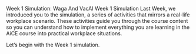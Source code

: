 Week 1 Simulation: Waga And VacAI
Week 1 Simulation
Last Week, we introduced you to the simulation, a series of activities that mirrors a real-life workplace scenario. These activities guide you through the course content so you can understand how to implement everything you are learning in the AiCE course into practical workplace situations.

Let’s begin with the Week 1 simulation.



